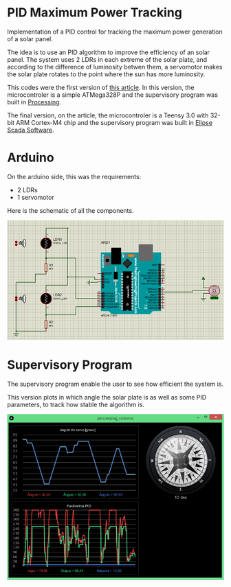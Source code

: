 # PID Maximum Power Tracking

Implementation of a PID control for tracking the maximum power generation of a solar panel. 

The idea is to use an PID algorithm to improve the efficiency of an solar panel. The system uses 2 LDRs in each extreme of the solar plate, and according to the difference of luminosity betwen them, a servomotor makes the solar plate rotates to the point where the sun has more luminosity.

This codes were the first version of [this article](https://www.brazilianjournals.com/index.php/BRJD/article/view/25152/20054). In this version, the microcontroler is a simple ATMega328P and the supervisory program was built in [Processing](https://processing.org/).

The final version, on the article, the microcontroler is a Teensy 3.0 with 32-bit ARM Cortex-M4 chip and the supervisory program was built in [Elipse Scada Software](https://www.elipse.com.br/en/).

# Arduino

On the arduino side, this was the requirements:

- 2 LDRs
- 1 servomotor

Here is the schematic of all the components.

![arduino_schematic](https://github.com/marcos-moura97/pid-maximum-power-tracking/blob/main/arduino_schematic.PNG)

# Supervisory Program

The supervisory program enable the user to see how efficient the system is.

This version plots in which angle the solar plate is as well as some PID parameters, to track how stable the algorithm is.

![supervisory](https://github.com/marcos-moura97/pid-maximum-power-tracking/blob/main/supervisory.PNG)
